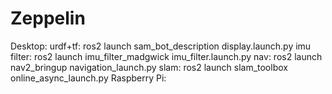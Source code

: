 # Zeppelin
Desktop:
    urdf+tf: ros2 launch sam_bot_description display.launch.py
    imu filter: ros2 launch imu_filter_madgwick imu_filter.launch.py
    nav: ros2 launch nav2_bringup navigation_launch.py
    slam: ros2 launch slam_toolbox online_async_launch.py
Raspberry Pi:
    